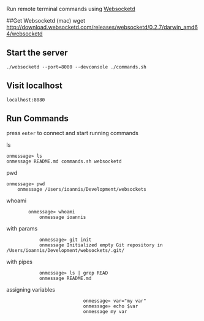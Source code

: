 Run remote terminal commands using [Websocketd](https://github.com/joewalnes/websocketd)

##Get Websocketd (mac)
    wget http://download.websocketd.com/releases/websocketd/0.2.7/darwin_amd64/websocketd

## Start the server 
    ./websocketd --port=8080 --devconsole ./commands.sh

## Visit localhost 
    localhost:8080


## Run Commands 
press `enter` to connect and start running commands

ls

    onmessage» ls 
    onmessage README.md commands.sh websocketd 

pwd

    onmessage» pwd 
		onmessage /Users/ioannis/Development/websockets

whoami

		    onmessage» whoami 
				onmessage ioannis

with params

				onmessage» git init
				onmessage Initialized empty Git repository in /Users/ioannis/Development/websockets/.git/ 

with pipes

				onmessage» ls | grep READ 
				onmessage README.md 


assigning variables

								onmessage» var="my var" 
								onmessage» echo $var 
								onmessage my var
